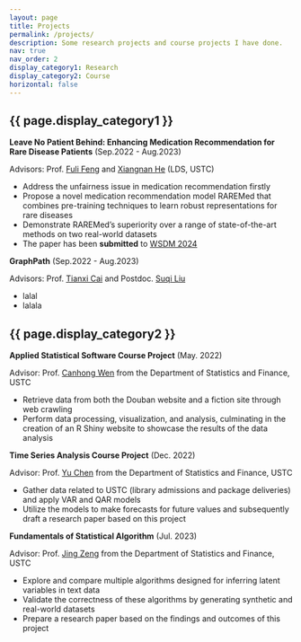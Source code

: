 ```yaml
---
layout: page
title: Projects
permalink: /projects/
description: Some research projects and course projects I have done.
nav: true
nav_order: 2
display_category1: Research
display_category2: Course
horizontal: false
---
```


<div class="projects">
  <!-- Display categorized projects -->
  <h2 class="category">{{ page.display_category1 }}</h2>
<p><strong>Leave No Patient Behind: Enhancing Medication Recommendation for Rare Disease Patients</strong> (Sep.2022 - Aug.2023)</p>
<p>Advisors: Prof. <a href="https://fulifeng.github.io">Fuli Feng</a> and <a href="https://hexiangnan.github.io">Xiangnan He</a> (LDS, USTC)</p>
<ul>
    <li>Address the unfairness issue in medication recommendation firstly</li>
    <li>Propose a novel medication recommendation model RAREMed that combines pre-training techniques to learn robust representations for rare diseases</li>
    <li>Demonstrate RAREMed’s superiority over a range of state-of-the-art methods on two real-world datasets</li>
    <li>The paper has been <strong>submitted</strong> to <a href="https://www.wsdm-conference.org/2024/">WSDM 2024</a></li>
</ul>
<p><strong>GraphPath</strong> (Sep.2022 - Aug.2023)</p>
<p>Advisors: Prof. <a href="https://dbmi.hms.harvard.edu/people/tianxi-cai">Tianxi Cai</a> and Postdoc. <a href="https://www.suqil.com">Suqi Liu</a></p>
<ul>
    <li>lalal</li>
    <li>lalala</li>
</ul>

  <h2 class="category">{{ page.display_category2 }}</h2>
  <p><strong>Applied Statistical Software Course Project</strong> (May. 2022)</p>
<p>Advisor: Prof. <a href="https://bs.ustc.edu.cn/english/profile-352.html">Canhong Wen</a> from the Department of Statistics and Finance, USTC</p>
<ul>
    <li>Retrieve data from both the Douban website and a fiction site through web crawling</li>
    <li>Perform data processing, visualization, and analysis, culminating in the creation of an R Shiny website to showcase the results of the data analysis</li>
</ul>

<p><strong>Time Series Analysis Course Project</strong> (Dec. 2022)</p>
<p>Advisor: Prof. <a href="https://bs.ustc.edu.cn/english/profile-100.html">Yu Chen</a> from the Department of Statistics and Finance, USTC</p>
<ul>
    <li>Gather data related to USTC (library admissions and package deliveries) and apply VAR and QAR models</li>
    <li>Utilize the models to make forecasts for future values and subsequently draft a research paper based on this project</li>
</ul>

<p><strong>Fundamentals of Statistical Algorithm</strong> (Jul. 2023)</p>
<p>Advisor: Prof. <a href="https://bs.ustc.edu.cn/english/profile-2012.html">Jing Zeng</a> from the Department of Statistics and Finance, USTC</p>
<ul>
    <li>Explore and compare multiple algorithms designed for inferring latent variables in text data</li>
    <li>Validate the correctness of these algorithms by generating synthetic and real-world datasets</li>
    <li>Prepare a research paper based on the findings and outcomes of this project</li>
</ul>
</div>

  

